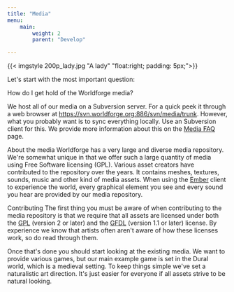 ```yaml
---
title: "Media"
menu:
    main:
        weight: 2
        parent: "Develop"

---
```

{{< imgstyle 200p_lady.jpg "A lady" "float:right; padding: 5px;">}}

Let's start with the most important question:

How do I get hold of the Worldforge media?

We host all of our media on a Subversion server. For a quick peek it through a web browser at https://svn.worldforge.org:886/svn/media/trunk. However, what you probably want is to sync everything locally. Use an Subversion client for this. We provide more information about this on the [Media FAQ](/develop/media-faq) page.

About the media
Worldforge has a very large and diverse media repository. We're somewhat unique in that we offer such a large quantity of media using Free Software licensing (GPL). Various asset creators have contributed to the repository over the years. It contains meshes, textures, sounds, music and other kind of media assets. When using the [Ember](/components/ember) client to experience the world, every graphical element you see and every sound you hear are provided by our media repository.

Contributing
The first thing you must be aware of when contributing to the media repository is that we require that all assets are licensed under both the [GPL](http://www.gnu.org/licenses/gpl-2.0.html) (version 2 or later) and the [GFDL](http://www.gnu.org/copyleft/fdl.html) (version 1.1 or later) license. By experience we know that artists often aren't aware of how these licenses work, so do read through them.

Once that's done you should start looking at the existing media. We want to provide various games, but our main example game is set in the Dural world, which is a medieval setting. To keep things simple we've set a naturalistic art direction. It's just easier for everyone if all assets strive to be natural looking.